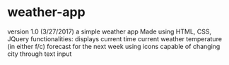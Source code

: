 # weather-app
version 1.0 (3/27/2017) 
a simple weather app
Made using HTML, CSS, JQuery
functionalities:
  displays current time
  current weather 
  temperature (in either f/c)
  forecast for the next week using icons
  capable of changing city through text input 


  
